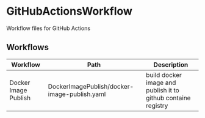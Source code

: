 # GitHubActionsWorkflow
Workflow files for GitHub Actions

## Workflows

| Workflow | Path | Description |
| --- | --- | --- |
| Docker Image Publish | DockerImagePublish/docker-image-publish.yaml | build docker image and publish it to github containe registry |
